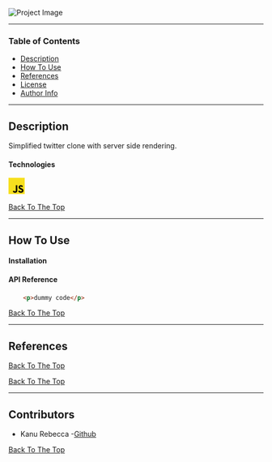 
![Project Image](project-image-url)

---

### Table of Contents


- [Description](#description)
- [How To Use](#how-to-use)
- [References](#references)
- [License](#license)
- [Author Info](#author-info)

---

## Description

Simplified twitter clone with server side rendering. 

#### Technologies

<img src="./src/assets/images/32px-Unofficial_JavaScript_logo_2.svg.png" alt="javascript logo"/>


[Back To The Top](#read-me-template)

---

## How To Use

#### Installation



#### API Reference

```html
    <p>dummy code</p>
```
[Back To The Top](#read-me-template)

---

## References
[Back To The Top](#read-me-template)

<!-- --- -->

<!-- ## License -->


[Back To The Top](#read-me-template)

---

## Contributors

- Kanu Rebecca -[Github](https://github.com/RebeccaRamalho)


[Back To The Top](#read-me-template)
